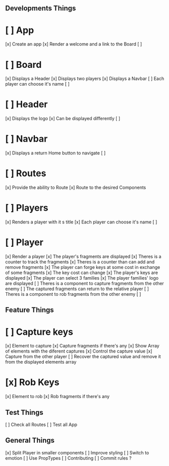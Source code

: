 ## Developments Things

# [ ] App
  [x] Create an app
  [x] Render a welcome and a link to the Board
  [ ]
# [ ] Board
  [x] Displays a Header
  [x] Displays two players
  [x] Displays a Navbar
  [ ] Each player can choose it's name
  [ ] 
# [ ] Header
  [x] Displays the logo
  [x] Can be displayed differently
  [ ] 
# [ ] Navbar
  [x] Displays a return Home button to navigate
  [ ]
# [ ] Routes
  [x] Provide the ability to Route
  [x] Route to the desired Components
# [ ] Players
  [x] Renders a player with it s title
  [x] Each player can choose it's name
  [ ]
# [ ] Player
  [x] Render a player 
  [x] The player's fragments are displayed
  [x] Theres is  a counter to track the fragments
  [x] Theres is  a counter than can add and remove fragments
  [x] The player can forge keys at some cost in exchange of some fragments
  [x] The key cost can change
  [x] The player's keys are displayed 
  [x] The player can select 3 families
  [x] The player families' logo are displayed
  [ ] Theres is a component to capture fragments from the other enemy
  [ ] The captured fragments can return to the relative player
  [ ] Theres is a component to rob fragments from the other enemy
  [ ]

## Feature Things

# [ ] Capture keys
  [x] Element to capture
  [x] Capture fragments if there's any
  [x] Show Array of elements with the diferent captures 
  [x] Control the capture value 
  [x] Capture from the other player
  [ ] Recover the captured value and remove it from the displayed elements array
# [x] Rob Keys
  [x] Element to rob
  [x] Rob fragments if there's any


## Test Things

[ ] Check all Routes
[ ] Test all App

## General Things

[x] Split Player in smaller components
[ ] Improve styling
[ ] Switch to emotion
[ ] Use PropTypes
[ ] Contributing
[ ] Commit rules ?
